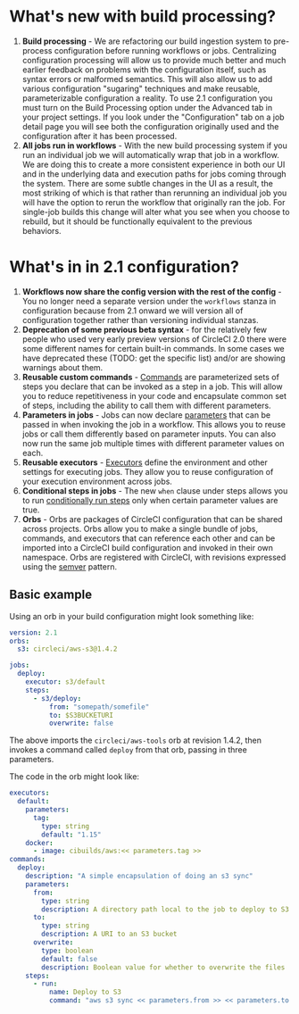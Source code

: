 # What's new with build processing? 

1. **Build processing** - We are refactoring our build ingestion system to pre-process configuration before running workflows or jobs. Centralizing configuration processing will allow us to provide much better and much earlier feedback on problems with the configuration itself, such as syntax errors or malformed semantics. This will also allow us to add various configuration "sugaring" techniques and make reusable, parameterizable configuration a reality. To use 2.1 configuration you must turn on the Build Processing option under the Advanced tab in your project settings. If you look under the "Configuration" tab on a job detail page you will see both the configuration originally used and the configuration after it has been processed.
1. **All jobs run in workflows** - With the new build processing system if you run an individual job we will automatically wrap that job in a workflow. We are doing this to create a more consistent experience in both our UI and in the underlying data and execution paths for jobs coming through the system. There are some subtle changes in the UI as a result, the most striking of which is that rather than rerunning an individual job you will have the option to rerun the workflow that originally ran the job. For single-job builds this change will alter what you see when you choose to rebuild, but it should be functionally equivalent to the previous behaviors.

# What's in in 2.1 configuration?
1. **Workflows now share the config version with the rest of the config** - You no longer need a separate version under the `workflows` stanza in configuration because from 2.1 onward we will version all of configuration together rather than versioning individual stanzas.
1. **Deprecation of some previous beta syntax** - for the relatively few people who used very early preview versions of CircleCI 2.0 there were some different names for certain built-in commands. In some cases we have deprecated these (TODO: get the specific list) and/or are showing warnings about them.
1. **Reusable custom commands** - [Commands](commands.md) are parameterized sets of steps you declare that can be invoked as a step in a job. This will allow you to reduce repetitiveness in your code and encapsulate common set of steps, including the ability to call them with different parameters.
1. **Parameters in jobs** - Jobs can now declare [parameters](parameters.md) that can be passed in when invoking the job in a workflow. This allows you to reuse jobs or call them differently based on parameter inputs. You can also now run the same job multiple times with different parameter values on each.
1. **Reusable executors** - [Executors](executors.md) define the environment and other settings for executing jobs. They allow you to reuse configuration of your execution environment across jobs.
1. **Conditional steps in jobs** - The new `when` clause under steps allows you to run [conditionally run steps](conditional-steps.md) only when certain parameter values are true.
1. **Orbs** - Orbs are packages of CircleCI configuration that can be shared across projects. Orbs allow you to make a single bundle of jobs, commands, and executors that can reference each other and can be imported into a CircleCI build configuration and invoked in their own namespace. Orbs are registered with CircleCI, with revisions expressed using the [semver](https://semver.org/) pattern.

## Basic example
Using an orb in your build configuration might look something like:

```yaml
version: 2.1
orbs:
  s3: circleci/aws-s3@1.4.2

jobs:
  deploy:
    executor: s3/default
    steps:
      - s3/deploy:
          from: "somepath/somefile"
          to: $S3BUCKETURI
          overwrite: false
```

The above imports the `circleci/aws-tools` orb at revision 1.4.2, then invokes a command called `deploy` from that orb, passing in three parameters.

The code in the orb might look like:

```yaml
executors:
  default:
    parameters:
      tag:
        type: string
        default: "1.15"
    docker:
      - image: cibuilds/aws:<< parameters.tag >>
commands:
  deploy:
    description: "A simple encapsulation of doing an s3 sync"
    parameters:
      from:
        type: string
        description: A directory path local to the job to deploy to S3
      to:
        type: string
        description: A URI to an S3 bucket
      overwrite:
        type: boolean
        default: false
        description: Boolean value for whether to overwrite the files
    steps:
      - run:
          name: Deploy to S3
          command: "aws s3 sync << parameters.from >> << parameters.to >><<# parameters.overwrite >> --delete<</ parameters.overwrite >>"
```
